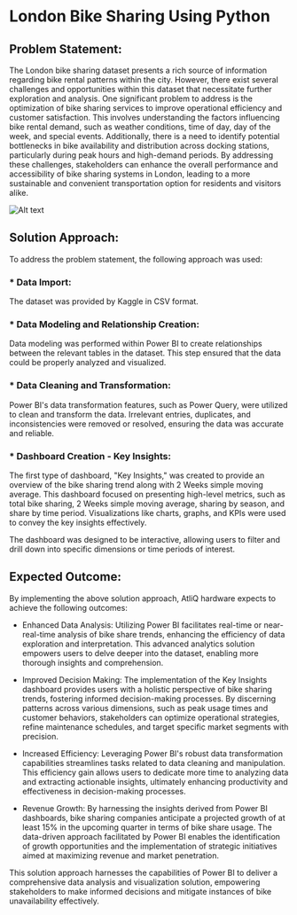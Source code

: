 # London Bike Sharing Using Python

## Problem Statement:
The London bike sharing dataset presents a rich source of information regarding bike rental patterns within the city. However, there exist several challenges and opportunities within this dataset that necessitate further exploration and analysis. One significant problem to address is the optimization of bike sharing services to improve operational efficiency and customer satisfaction. This involves understanding the factors influencing bike rental demand, such as weather conditions, time of day, day of the week, and special events. Additionally, there is a need to identify potential bottlenecks in bike availability and distribution across docking stations, particularly during peak hours and high-demand periods. By addressing these challenges, stakeholders can enhance the overall performance and accessibility of bike sharing systems in London, leading to a more sustainable and convenient transportation option for residents and visitors alike.

![Alt text]([url_to_your_image](https://github.com/msinghsandhu/London-Bike-Sharing-Using-PowerBI/blob/main/main.png?raw=true))

## Solution Approach:

To address the problem statement, the following approach was used:

### * Data Import: 
  The dataset was provided by Kaggle in CSV format.

### * Data Modeling and Relationship Creation: 
   Data modeling was performed within Power BI to create relationships between the relevant tables in the dataset. This step ensured that the data could be properly analyzed and visualized.

### * Data Cleaning and Transformation: 
Power BI's data transformation features, such as Power Query, were utilized to clean and transform the data. Irrelevant entries, duplicates, and inconsistencies were removed or resolved, ensuring the data was accurate and reliable.

### * Dashboard Creation - Key Insights: 
The first type of dashboard, "Key Insights," was created to provide an overview of the bike sharing trend along with 2 Weeks simple moving average. This dashboard focused on presenting high-level metrics, such as total bike sharing, 2 Weeks simple moving average, sharing by season, and share by time period. Visualizations like charts, graphs, and KPIs were used to convey the key insights effectively.

The dashboard was designed to be interactive, allowing users to filter and drill down into specific dimensions or time periods of interest.

## Expected Outcome:
By implementing the above solution approach, AtliQ hardware expects to achieve the following outcomes:

   * Enhanced Data Analysis: Utilizing Power BI facilitates real-time or near-real-time analysis of bike share trends, enhancing the efficiency of data exploration and interpretation. This advanced analytics solution empowers users to delve deeper into the dataset, enabling more thorough insights and comprehension.

   * Improved Decision Making: The implementation of the Key Insights dashboard provides users with a holistic perspective of bike sharing trends, fostering informed decision-making processes. By discerning patterns across various dimensions, such as peak usage times and customer behaviors, stakeholders can optimize operational strategies, refine maintenance schedules, and target specific market segments with precision.

   * Increased Efficiency: Leveraging Power BI's robust data transformation capabilities streamlines tasks related to data cleaning and manipulation. This efficiency gain allows users to dedicate more time to analyzing data and extracting actionable insights, ultimately enhancing productivity and effectiveness in decision-making processes.

   * Revenue Growth: By harnessing the insights derived from Power BI dashboards, bike sharing companies anticipate a projected growth of at least 15% in the upcoming quarter in terms of bike share usage. The data-driven approach facilitated by Power BI enables the identification of growth opportunities and the implementation of strategic initiatives aimed at maximizing revenue and market penetration.
     
This solution approach harnesses the capabilities of Power BI to deliver a comprehensive data analysis and visualization solution, empowering stakeholders to make informed decisions and mitigate instances of bike unavailability effectively.

